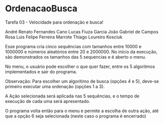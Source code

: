 # OrdenacaoBusca
Tarefa 03 - Velocidade para ordenação e busca!

André Renato Fernandes Cano
Lucas Fiuza Garcia
João Gabriel de Campos Rosa
Luis Felipe Ferreira Marrote
Thiago Loureiro Kosciuk

Esse programa cria cinco sequências com tamanhos entre 10000 e 1000000 e números aleatórios entre 20 e 2000000.
No início da execução, são demonstrados os tamanhos das 5 sequencias e é aberto o menu.

No menu, o usuário pode escolher o que quer fazer, entre os 5 algoritmos implementados e sair do programa.

Observação: Para escolher um algorítimo de busca (opções 4 e 5), deve-se primeiro executar uma ordenação (opções 1 a 3).

A Ação selecionada será aplicada nas 5 sequências, e o tempo de execução de cada uma será apresentado.

O programa volta então para o menu e permite a escolha de outra ação, até que a opção 6 seja selecionada (neste caso o programa é encerrado)